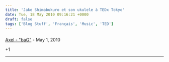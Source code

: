```yaml
---
title: 'Jake Shimabukuro et son ukulele à TEDx Tokyo'
date: Tue, 18 May 2010 09:16:21 +0000
draft: false
tags: ['Blog Stuff', 'Français', 'Music', 'TED']
---
```



#### 
[Axel - "baG"]( "baggynou@gmail.com") - <time datetime="2010-05-17 23:38:00">May 1, 2010</time>

+1
<hr />
